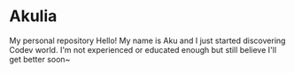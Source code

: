 # Akulia
My personal repository
Hello! My name is Aku and I just started discovering Codev world. I'm not experienced or educated enough but still believe I'll get better soon~
